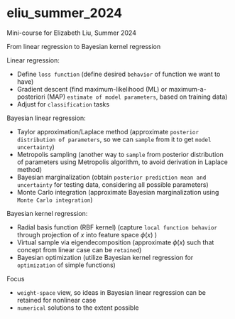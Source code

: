 # eliu_summer_2024
Mini-course for Elizabeth Liu, Summer 2024

From linear regression to Bayesian kernel regression 

Linear regression:
* Define `loss function` (define desired `behavior` of function we want to have)
* Gradient descent (find maximum-likelihood (ML) or maximum-a-posteriori (MAP) `estimate of model parameters`, based on training data)
* Adjust for `classification` tasks

Bayesian linear regression:
* Taylor approximation/Laplace method (approximate `posterior distribution of parameters`, so we can `sample` from it to get `model uncertainty`)
* Metropolis sampling (another way to `sample` from posterior distribution of parameters using Metropolis algorithm, to avoid derivation in Laplace method)
* Bayesian marginalization (obtain `posterior prediction mean and uncertainty` for testing data, considering all possible parameters)
* Monte Carlo integration (approximate Bayesian marginalization using `Monte Carlo integration`)

Bayesian kernel regression:
* Radial basis function (RBF kernel) (capture `local function behavior` through projection of $x$ into feature space $\phi(x)$ )
* Virtual sample via eigendecomposition (approximate $\phi(x)$ such that concept from linear case can be `retained`)
* Bayesian optimization (utilize Bayesian kernel regression for `optimization` of simple functions)

Focus
* `weight-space` view, so ideas in Bayesian linear regression can be retained for nonlinear case
* `numerical` solutions to the extent possible
